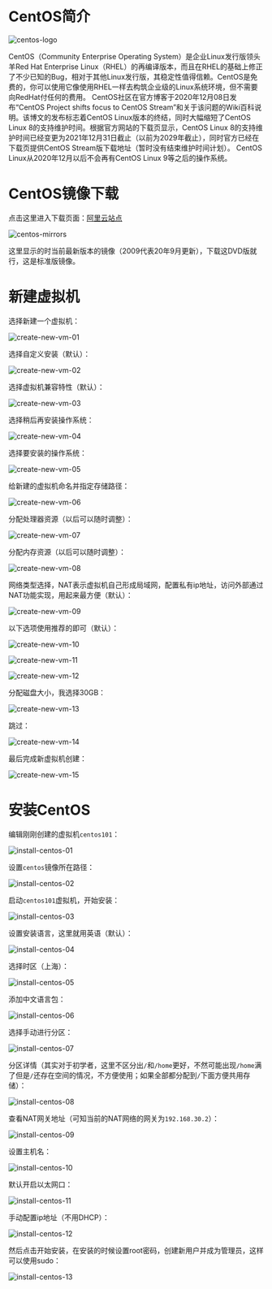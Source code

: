 # CentOS简介

![centos-logo](centos-logo.jpg)

CentOS（Community Enterprise Operating System）是企业Linux发行版领头羊Red Hat Enterprise Linux（RHEL）的再编译版本，而且在RHEL的基础上修正了不少已知的Bug，相对于其他Linux发行版，其稳定性值得信赖。CentOS是免费的，你可以使用它像使用RHEL一样去构筑企业级的Linux系统环境，但不需要向RedHat付任何的费用。
CentOS社区在官方博客于2020年12月08日发布“CentOS Project shifts focus to CentOS Stream”和关于该问题的Wiki百科说明。该博文的发布标志着CentOS Linux版本的终结，同时大幅缩短了CentOS Linux 8的支持维护时间。根据官方网站的下载页显示，CentOS Linux 8的支持维护时间已经变更为2021年12月31日截止（以前为2029年截止），同时官方已经在下载页提供CentOS Stream版下载地址（暂时没有结束维护时间计划）。
CentOS Linux从2020年12月以后不会再有CentOS Linux 9等之后的操作系统。

# CentOS镜像下载

点击这里进入下载页面：[阿里云站点](http://mirrors.aliyun.com/centos/7/isos/x86_64/)

![centos-mirrors](centos-mirrors.png)

这里显示的时当前最新版本的镜像（2009代表20年9月更新），下载这DVD版就行，这是标准版镜像。

# 新建虚拟机

选择新建一个虚拟机：

![create-new-vm-01](create-new-vm-01.png)

选择自定义安装（默认）：

![create-new-vm-02](create-new-vm-02.png)

选择虚拟机兼容特性（默认）：

![create-new-vm-03](create-new-vm-03.png)

选择稍后再安装操作系统：

![create-new-vm-04](create-new-vm-04.png)

选择要安装的操作系统：

![create-new-vm-05](create-new-vm-05.png)

给新建的虚拟机命名并指定存储路径：

![create-new-vm-06](create-new-vm-06.png)

分配处理器资源（以后可以随时调整）：

![create-new-vm-07](create-new-vm-07.png)

分配内存资源（以后可以随时调整）：

![create-new-vm-08](create-new-vm-08.png)

网络类型选择，NAT表示虚拟机自己形成局域网，配置私有ip地址，访问外部通过NAT功能实现，用起来最方便（默认）：

![create-new-vm-09](create-new-vm-09.png)

以下选项使用推荐的即可（默认）：

![create-new-vm-10](create-new-vm-10.png)

![create-new-vm-11](create-new-vm-11.png)

![create-new-vm-12](create-new-vm-12.png)

分配磁盘大小，我选择30GB：

![create-new-vm-13](create-new-vm-13.png)

跳过：

![create-new-vm-14](create-new-vm-14.png)

最后完成新虚拟机创建：

![create-new-vm-15](create-new-vm-15.png)

# 安装CentOS

编辑刚刚创建的虚拟机`centos101`：

![install-centos-01](install-centos-01.png)

设置`centos`镜像所在路径：

![install-centos-02](install-centos-02.png)

启动`centos101`虚拟机，开始安装：

![install-centos-03](install-centos-03.png)

设置安装语言，这里就用英语（默认）：

![install-centos-04](install-centos-04.png)

选择时区（上海）：

![install-centos-05](install-centos-05.png)

添加中文语言包：

![install-centos-06](install-centos-06.png)

选择手动进行分区：

![install-centos-07](install-centos-07.png)

分区详情（其实对于初学者，这里不区分出`/`和`/home`更好，不然可能出现`/home`满了但是`/`还存在空间的情况，不方便使用；如果全部都分配到`/`下面方便共用存储）：

![install-centos-08](install-centos-08.png)

查看NAT网关地址（可知当前的NAT网络的网关为`192.168.30.2`）：

![install-centos-09](install-centos-09.png)

设置主机名：

![install-centos-10](install-centos-10.png)

默认开启以太网口：

![install-centos-11](install-centos-11.png)

手动配置ip地址（不用DHCP）：

![install-centos-12](install-centos-12.png)

然后点击开始安装，在安装的时候设置root密码，创建新用户并成为管理员，这样可以使用sudo：

![install-centos-13](install-centos-13.png)
